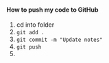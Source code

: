 #### How to push my code to GitHub
 1. cd into folder 
 2. `git add .`
 3. `git commit -m "Update notes"`
 4. `git push`
 5. 